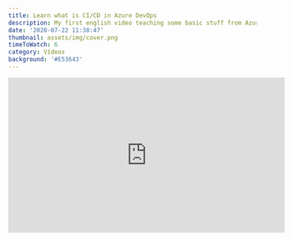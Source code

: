 ```yaml
---
title: Learn what is CI/CD in Azure DevOps
description: My first english video teaching some basic stuff from Azure CI/CD
date: '2020-07-22 11:38:47'
thumbnail: assets/img/cover.png
timeToWatch: 6
category: Vídeos
background: '#E53643'
---
```

<iframe width="560" height="315" src="https://www.youtube.com/embed/fhLEK6U3sCc" frameborder="0" allow="accelerometer; autoplay; encrypted-media; gyroscope; picture-in-picture" allowfullscreen></iframe>
